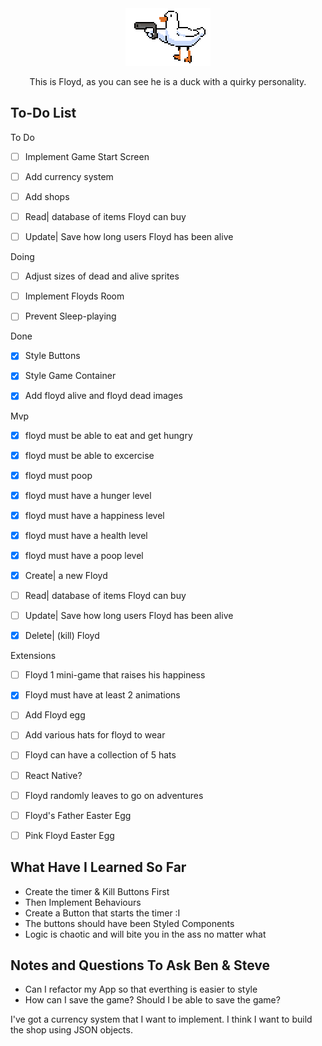 
<div style="text-align:center;">
  <img src="/src/images/floyd.gif" alt="This is moving" />
</div>

<p align="center">
This is Floyd, as you can see he is a duck with a quirky personality. 
</p>

## To-Do List
To Do
- [ ] Implement Game Start Screen
- [ ] Add currency system
- [ ] Add shops
- [ ] Read| database of items Floyd can buy
- [ ] Update| Save how long users Floyd has been alive


Doing
- [ ] Adjust sizes of dead and alive sprites
- [ ] Implement Floyds Room
- [ ] Prevent Sleep-playing <!-- kind of got this working? --> 



Done
- [X] Style Buttons
- [X] Style Game Container
- [X] Add floyd alive and floyd dead images


Mvp
- [X] floyd must be able to eat and get hungry 
- [X] floyd must be able to excercise 
- [X] floyd must poop 
- [X] floyd must have a hunger level 
- [X] floyd must have a happiness level
- [X] floyd must have a health level
- [X] floyd must have a poop level
- [X] Create| a new Floyd
- [ ] Read| database of items Floyd can buy
- [ ] Update| Save how long users Floyd has been alive
- [X] Delete| (kill) Floyd


Extensions
- [ ] Floyd 1 mini-game that raises his happiness
- [X] Floyd must have at least 2 animations 
- [ ] Add Floyd egg
- [ ] Add various hats for floyd to wear
- [ ] Floyd can have a collection of 5 hats
- [ ] React Native?
- [ ] Floyd randomly leaves to go on adventures
- [ ] Floyd's Father Easter Egg
- [ ] Pink Floyd Easter Egg


## What Have I Learned So Far

- Create the timer & Kill Buttons First
- Then Implement Behaviours
- Create a Button that starts the timer :I 
- The buttons should have been Styled Components
- Logic is chaotic and will bite you in the ass no matter what

## Notes and Questions To Ask Ben & Steve

- Can I refactor my App so that everthing is easier to style
- How can I save the game? Should I be able to save the game?

I've got a currency system that I want to implement. I think I want to build the shop using JSON objects.